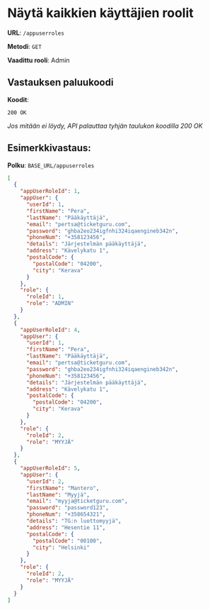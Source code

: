 # Näytä kaikkien käyttäjien roolit

**URL**: `/appuserroles`

**Metodi**: `GET`

**Vaadittu rooli**: Admin

## Vastauksen paluukoodi

**Koodit**:

`200 OK`

_Jos mitään ei löydy, API palauttaa tyhjän taulukon koodilla 200 OK_

## Esimerkkivastaus:

**Polku**: `BASE_URL/appuserroles`

```json
[
  {
    "appUserRoleId": 1,
    "appUser": {
      "userId": 1,
      "firstName": "Pera",
      "lastName": "Pääkäyttäjä",
      "email": "pertsa@ticketguru.com",
      "password": "ghba2eo234igfnhi324iqaengineb342n",
      "phoneNum": "+358123456",
      "details": "Järjestelmän pääkäyttäjä",
      "address": "Kävelykatu 1",
      "postalCode": {
        "postalCode": "04200",
        "city": "Kerava"
      }
    },
    "role": {
      "roleId": 1,
      "role": "ADMIN"
    }
  },
  {
    "appUserRoleId": 4,
    "appUser": {
      "userId": 1,
      "firstName": "Pera",
      "lastName": "Pääkäyttäjä",
      "email": "pertsa@ticketguru.com",
      "password": "ghba2eo234igfnhi324iqaengineb342n",
      "phoneNum": "+358123456",
      "details": "Järjestelmän pääkäyttäjä",
      "address": "Kävelykatu 1",
      "postalCode": {
        "postalCode": "04200",
        "city": "Kerava"
      }
    },
    "role": {
      "roleId": 2,
      "role": "MYYJÄ"
    }
  },
  {
    "appUserRoleId": 5,
    "appUser": {
      "userId": 2,
      "firstName": "Mantero",
      "lastName": "Myyjä",
      "email": "myyja@ticketguru.com",
      "password": "password123",
      "phoneNum": "+358654321",
      "details": "TG:n luottomyyjä",
      "address": "Hesentie 11",
      "postalCode": {
        "postalCode": "00100",
        "city": "Helsinki"
      }
    },
    "role": {
      "roleId": 2,
      "role": "MYYJÄ"
    }
  }
]
```
